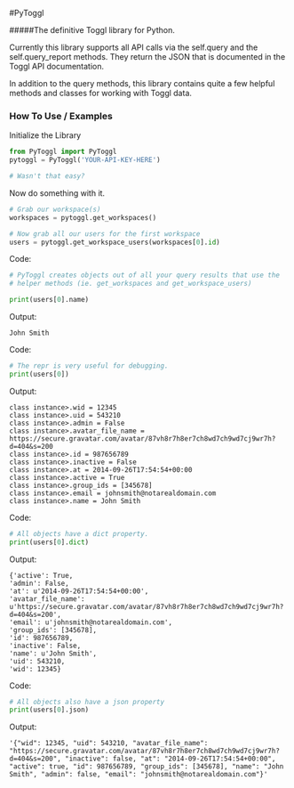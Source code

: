 #PyToggl

#####The definitive Toggl library for Python.

Currently this library supports all API calls via the self.query and the self.query_report methods. They return the JSON that is documented in the Toggl API documentation.

In addition to the query methods, this library contains quite a few helpful methods and classes for working with Toggl data.

### How To Use / Examples

Initialize the Library
```python
from PyToggl import PyToggl
pytoggl = PyToggl('YOUR-API-KEY-HERE')

# Wasn't that easy?
```

Now do something with it.
```python
# Grab our workspace(s)
workspaces = pytoggl.get_workspaces()

# Now grab all our users for the first workspace
users = pytoggl.get_workspace_users(workspaces[0].id)
```

Code:
```python
# PyToggl creates objects out of all your query results that use the
# helper methods (ie. get_workspaces and get_workspace_users)

print(users[0].name)
```

Output:
```
John Smith
```

Code:
```python
# The repr is very useful for debugging.
print(users[0])
```

Output:
```
class instance>.wid = 12345
class instance>.uid = 543210
class instance>.admin = False
class instance>.avatar_file_name = https://secure.gravatar.com/avatar/87vh8r7h8er7ch8wd7ch9wd7cj9wr7h?d=404&s=200
class instance>.id = 987656789
class instance>.inactive = False
class instance>.at = 2014-09-26T17:54:54+00:00
class instance>.active = True
class instance>.group_ids = [345678]
class instance>.email = johnsmith@notarealdomain.com
class instance>.name = John Smith
```


Code:
```python
# All objects have a dict property.
print(users[0].dict)
```

Output:
```
{'active': True,
'admin': False,
'at': u'2014-09-26T17:54:54+00:00',
'avatar_file_name': u'https://secure.gravatar.com/avatar/87vh8r7h8er7ch8wd7ch9wd7cj9wr7h?d=404&s=200',
'email': u'johnsmith@notarealdomain.com',
'group_ids': [345678],
'id': 987656789,
'inactive': False,
'name': u'John Smith',
'uid': 543210,
'wid': 12345}
```

Code:
```python
# All objects also have a json property
print(users[0].json)
```

Output:
```
'{"wid": 12345, "uid": 543210, "avatar_file_name": "https://secure.gravatar.com/avatar/87vh8r7h8er7ch8wd7ch9wd7cj9wr7h?d=404&s=200", "inactive": false, "at": "2014-09-26T17:54:54+00:00", "active": true, "id": 987656789, "group_ids": [345678], "name": "John Smith", "admin": false, "email": "johnsmith@notarealdomain.com"}'
```
